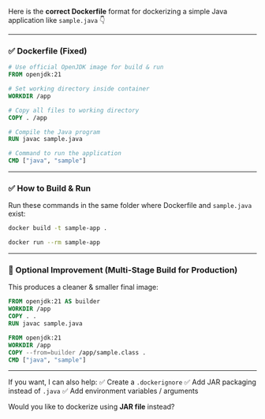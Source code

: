 Here is the **correct Dockerfile** format for dockerizing a simple Java application like `sample.java` 👇

---

### ✅ Dockerfile (Fixed)

```dockerfile
# Use official OpenJDK image for build & run
FROM openjdk:21

# Set working directory inside container
WORKDIR /app

# Copy all files to working directory
COPY . /app

# Compile the Java program
RUN javac sample.java

# Command to run the application
CMD ["java", "sample"]
```

---

### ✅ How to Build & Run

Run these commands in the same folder where Dockerfile and `sample.java` exist:

```sh
docker build -t sample-app .
```

```sh
docker run --rm sample-app
```

---

### 📌 Optional Improvement (Multi-Stage Build for Production)

This produces a cleaner & smaller final image:

```dockerfile
FROM openjdk:21 AS builder
WORKDIR /app
COPY . .
RUN javac sample.java

FROM openjdk:21
WORKDIR /app
COPY --from=builder /app/sample.class .
CMD ["java", "sample"]
```

---

If you want, I can also help:
✅ Create a `.dockerignore`
✅ Add JAR packaging instead of `.java`
✅ Add environment variables / arguments

Would you like to dockerize using **JAR file** instead?
